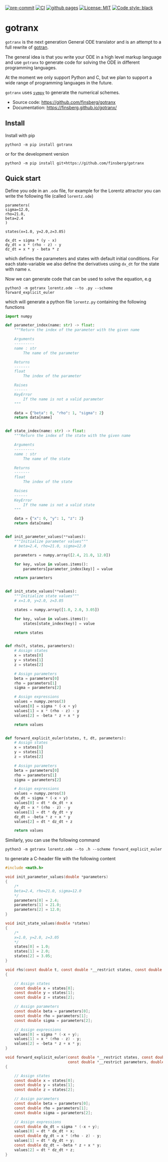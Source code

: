[![pre-commit](https://github.com/finsberg/gotranx/actions/workflows/pre-commit.yml/badge.svg)](https://github.com/finsberg/gotranx/actions/workflows/pre-commit.yml)
[![CI](https://github.com/finsberg/gotranx/actions/workflows/main.yml/badge.svg)](https://github.com/finsberg/gotranx/actions/workflows/main.yml)
[![github pages](https://github.com/finsberg/gotranx/actions/workflows/pages.yml/badge.svg)](https://finsberg.github.io/gotranx)
[![License: MIT](https://img.shields.io/badge/License-MIT-yellow.svg)](https://opensource.org/licenses/MIT)
[![Code style: black](https://img.shields.io/badge/code%20style-black-000000.svg)](https://github.com/psf/black)
# gotranx

`gotranx` is the next generation General ODE translator and is an attempt to a full rewrite of [gotran](https://github.com/ComputationalPhysiology/gotran).

The general idea is that you write your ODE in a high level markup language and use `gotranx` to generate code for solving the ODE in different programming languages.

At the moment we only support Python and C, but we plan to support a wide range of programming languages in the future.

`gotranx` uses [`sympy`](https://www.sympy.org/en/index.html) to generate the numerical schemes.

- Source code: https://github.com/finsberg/gotranx
- Documentation: https://finsberg.github.io/gotranx/


## Install
Install with pip
```
python3 -m pip install gotranx
```
or for the development version
```
python3 -m pip install git+https://github.com/finsberg/gotranx
```

## Quick start
Define you ode in an `.ode` file, for example for the Lorentz attractor you can write the following file (called `lorentz.ode`)
```
parameters(
sigma=12.0,
rho=21.0,
beta=2.4
)

states(x=1.0, y=2.0,z=3.05)

dx_dt = sigma * (y - x)
dy_dt = x * (rho - z) - y
dz_dt = x * y - beta * z
```
which defines the parameters and states with default initial conditions. For each state-variable we also define the derivatives using `dx_dt` for the state with name `x`.

Now we can generate code that can be used to solve the equation, e.g
```
python3 -m gotranx lorentz.ode --to .py --scheme forward_explicit_euler
```
which will generate a python file `lorentz.py` containing the following functions
```python
import numpy

def parameter_index(name: str) -> float:
    """Return the index of the parameter with the given name

    Arguments
    ---------
    name : str
        The name of the parameter

    Returns
    -------
    float
        The index of the parameter

    Raises
    ------
    KeyError
        If the name is not a valid parameter
    """

    data = {"beta": 0, "rho": 1, "sigma": 2}
    return data[name]


def state_index(name: str) -> float:
    """Return the index of the state with the given name

    Arguments
    ---------
    name : str
        The name of the state

    Returns
    -------
    float
        The index of the state

    Raises
    ------
    KeyError
        If the name is not a valid state
    """

    data = {"x": 0, "y": 1, "z": 2}
    return data[name]


def init_parameter_values(**values):
    """Initialize parameter values"""
    # beta=2.4, rho=21.0, sigma=12.0

    parameters = numpy.array([2.4, 21.0, 12.0])

    for key, value in values.items():
        parameters[parameter_index(key)] = value

    return parameters


def init_state_values(**values):
    """Initialize state values"""
    # x=1.0, y=2.0, z=3.05

    states = numpy.array([1.0, 2.0, 3.05])

    for key, value in values.items():
        states[state_index(key)] = value

    return states


def rhs(t, states, parameters):
    # Assign states
    x = states[0]
    y = states[1]
    z = states[2]

    # Assign parameters
    beta = parameters[0]
    rho = parameters[1]
    sigma = parameters[2]

    # Assign expressions
    values = numpy.zeros(3)
    values[0] = sigma * (-x + y)
    values[1] = x * (rho - z) - y
    values[2] = -beta * z + x * y

    return values


def forward_explicit_euler(states, t, dt, parameters):
    # Assign states
    x = states[0]
    y = states[1]
    z = states[2]

    # Assign parameters
    beta = parameters[0]
    rho = parameters[1]
    sigma = parameters[2]

    # Assign expressions
    values = numpy.zeros(3)
    dx_dt = sigma * (-x + y)
    values[0] = dt * dx_dt + x
    dy_dt = x * (rho - z) - y
    values[1] = dt * dy_dt + y
    dz_dt = -beta * z + x * y
    values[2] = dt * dz_dt + z

    return values

```

Similarly, you can use the following command
```
python3 -m gotranx lorentz.ode --to .h --scheme forward_explicit_euler
```
to generate a C-header file with the following content
```C
#include <math.h>

void init_parameter_values(double *parameters)
{
    /*
    beta=2.4, rho=21.0, sigma=12.0
    */
    parameters[0] = 2.4;
    parameters[1] = 21.0;
    parameters[2] = 12.0;
}

void init_state_values(double *states)
{
    /*
    x=1.0, y=2.0, z=3.05
    */
    states[0] = 1.0;
    states[1] = 2.0;
    states[2] = 3.05;
}

void rhs(const double t, const double *__restrict states, const double *__restrict parameters, double *values)
{

    // Assign states
    const double x = states[0];
    const double y = states[1];
    const double z = states[2];

    // Assign parameters
    const double beta = parameters[0];
    const double rho = parameters[1];
    const double sigma = parameters[2];

    // Assign expressions
    values[0] = sigma * (-x + y);
    values[1] = x * (rho - z) - y;
    values[2] = -beta * z + x * y;
}

void forward_explicit_euler(const double *__restrict states, const double t, const double dt,
                            const double *__restrict parameters, double *values)
{

    // Assign states
    const double x = states[0];
    const double y = states[1];
    const double z = states[2];

    // Assign parameters
    const double beta = parameters[0];
    const double rho = parameters[1];
    const double sigma = parameters[2];

    // Assign expressions
    const double dx_dt = sigma * (-x + y);
    values[0] = dt * dx_dt + x;
    const double dy_dt = x * (rho - z) - y;
    values[1] = dt * dy_dt + y;
    const double dz_dt = -beta * z + x * y;
    values[2] = dt * dz_dt + z;
}
```
